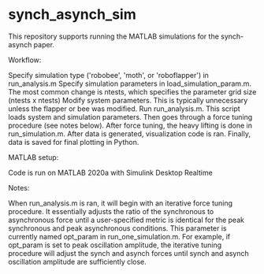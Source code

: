 # synch_asynch_sim

This repository supports running the MATLAB simulations for the synch-asynch paper.

Workflow:

Specify simulation type ('robobee', 'moth', or 'roboflapper') in run_analysis.m
Specify simulation parameters in load_simulation_param.m. The most common change is ntests, which specifies the parameter grid size (ntests x ntests)
Modify system parameters. This is typically unnecessary unless the flapper or bee was modified.
Run run_analysis.m. This script loads system and simulation parameters. Then goes through a force tuning procedure (see notes below). After force tuning, the heavy lifting is done in run_simulation.m. After data is generated, visualization code is ran. Finally, data is saved for final plotting in Python.

MATLAB setup:

Code is run on MATLAB 2020a with Simulink Desktop Realtime

Notes:

When run_analysis.m is ran, it will begin with an iterative force tuning procedure. It essentially adjusts the ratio of the synchronous to asynchronous force until a user-specified metric is identical for the peak synchronous and peak asynchronous conditions. This parameter is currently named opt_param in run_one_simulation.m. For example, if opt_param is set to peak oscillation amplitude, the iterative tuning procedure will adjust the synch and asynch forces until synch and asynch oscillation amplitude are sufficiently close.
